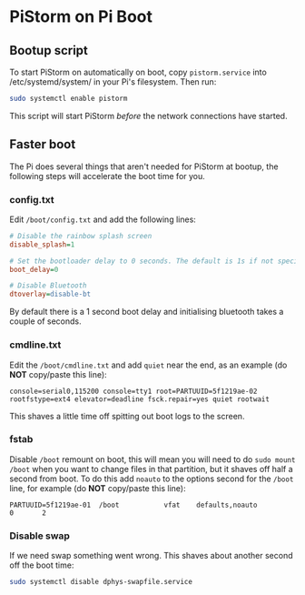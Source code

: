 # PiStorm on Pi Boot

## Bootup script

To start PiStorm on automatically on boot, copy `pistorm.service` into /etc/systemd/system/ in your Pi's filesystem. Then run:

```bash
sudo systemctl enable pistorm
```

This script will start PiStorm *before* the network connections have started.

## Faster boot

The Pi does several things that aren't needed for PiStorm at bootup, the following steps will accelerate the boot time for you.

### config.txt

Edit `/boot/config.txt` and add the following lines:

```ini
# Disable the rainbow splash screen
disable_splash=1

# Set the bootloader delay to 0 seconds. The default is 1s if not specified.
boot_delay=0

# Disable Bluetooth
dtoverlay=disable-bt
```

By default there is a 1 second boot delay and initialising bluetooth takes a couple of seconds.

### cmdline.txt

Edit the `/boot/cmdline.txt` and add `quiet` near the end, as an example (do **NOT** copy/paste this line):

```
console=serial0,115200 console=tty1 root=PARTUUID=5f1219ae-02 rootfstype=ext4 elevator=deadline fsck.repair=yes quiet rootwait
```

This shaves a little time off spitting out boot logs to the screen.

### fstab

Disable `/boot` remount on boot, this will mean you will need to do `sudo mount /boot` when you want to change files in that partition, but it shaves off half a second from boot. To do this add `noauto` to the options second for the `/boot` line, for example (do **NOT** copy/paste this line):

```
PARTUUID=5f1219ae-01  /boot           vfat    defaults,noauto          0       2
```

### Disable swap

If we need swap something went wrong. This shaves about another second off the boot time:

```bash
sudo systemctl disable dphys-swapfile.service
```
